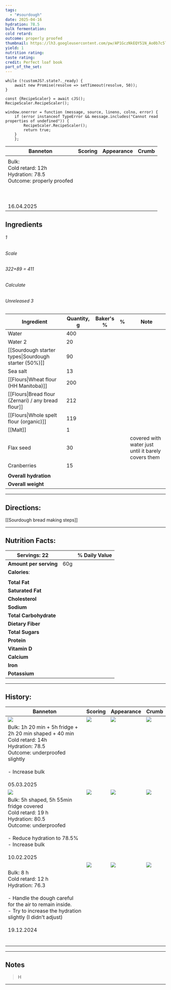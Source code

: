 ```yaml
---
tags:
  - "#sourdough"
date: 2025-04-16
hydration: 78.5
bulk fermentation: 
cold retard: 
outcome: properly proofed
thumbnail: https://lh3.googleusercontent.com/pw/AP1GczNkEQY51N_Ao0b7c5lL1wTrwhM_EMeFcQksGkiLVychrE9AOp_L6FSlMsB8iO3tbe1Gb5CGFFNhIYr-0N026BRZiGT10qv_w9DqSm-FGr2NHTsyoL8MSetCCe05Hhx7GpYD7-73c1SXzwktIApmDUSC=w1145-h858-s-no-gm?authuser=0
yield: 1
nutrition rating: 
taste rating: 
credit: Perfect loaf book
part_of_the_set:
---
```

```dataviewjs
while (!customJS?.state?._ready) { 
	await new Promise(resolve => setTimeout(resolve, 50)); 
} 

const {RecipeScaler} = await cJS();
RecipeScaler.RecipeScaler();

window.onerror = function (message, source, lineno, colno, error) {
	if (error instanceof TypeError && message.includes("Cannot read properties of undefined")) {
		RecipeScaler.RecipeScaler();
		return true;
	}
    };
```

| Banneton                                                                                             | Scoring | Appearance | Crumb |
| ---------------------------------------------------------------------------------------------------- | ------- | ---------- | ----- |
|                                                                                                      |         |            |       |
| Bulk: <br>Cold retard: 12h<br>Hydration: 78.5<br>Outcome: properly proofed<br><br><br><br>16.04.2025 |         |            |       |



## Ingredients

###### 1
###### Scale
###### 322+89 = 411
###### Calculate
###### Unreleased 3

| Ingredient                                           | Quantity, g | Baker's % | %   | Note                                                |
| ---------------------------------------------------- | ----------- | --------- | --- | --------------------------------------------------- |
| Water                                                | 400         |           |     |                                                     |
| Water 2                                              | 20          |           |     |                                                     |
| [[Sourdough starter types\|Sourdough starter (50%)]] | 90          |           |     |                                                     |
| Sea salt                                             | 13          |           |     |                                                     |
| [[Flours\|Wheat flour (HH Manitoba)]]                | 200         |           |     |                                                     |
| [[Flours\|Bread flour (Zernari) / any bread flour]]  | 212         |           |     |                                                     |
| [[Flours\|Whole spelt flour (organic)]]              | 119         |           |     |                                                     |
| [[Malt]]                                             | 1           |           |     |                                                     |
| Flax seed                                            | 30          |           |     | covered with water just until it barely covers them |
| Cranberries                                          | 15          |           |     |                                                     |
|                                                      |             |           |     |                                                     |
| **Overall hydration**                                |             |           |     |                                                     |
| **Overall weight**                                   |             |           |     |                                                     |





---
## Directions:

[[Sourdough bread making steps]]


---
## Nutrition Facts:

| **Servings:** 22       |       | % Daily Value |
| ---------------------- | ----- | ------------- |
| **Amount per serving** | 60g   |               |
| **Calories**:          |       |               |
|                        |       |               |
| **Total Fat**          |       |               |
| **Saturated Fat**      |       |               |
| **Cholesterol**        |       |               |
| **Sodium**             |       |               |
| **Total Carbohydrate** |       |               |
| **Dietary Fiber**      |       |               |
| **Total Sugars**       |       |               |
| **Protein**            |       |               |
| **Vitamin D**          |       |               |
| **Calcium**            |       |               |
| **Iron**               |       |               |
| **Potassium**          |       |               |

---
## History:

| Banneton                                                                                                                                                                                                                             | Scoring                                                                                                                                                                                                                              | Appearance                                                                                                                                                                                                                           | Crumb                                                                                                                                                                                                                                |
| ------------------------------------------------------------------------------------------------------------------------------------------------------------------------------------------------------------------------------------ | ------------------------------------------------------------------------------------------------------------------------------------------------------------------------------------------------------------------------------------ | ------------------------------------------------------------------------------------------------------------------------------------------------------------------------------------------------------------------------------------ | ------------------------------------------------------------------------------------------------------------------------------------------------------------------------------------------------------------------------------------ |
| ![](https://lh3.googleusercontent.com/pw/AP1GczMK__jWiaJgQgEE-Wqb1fSMKPZMDTLmro3LtTACz1Cc_eG9aAQIQD2y8aTJNpU2uw5kUt7rQk45kBp2-SRbU-4FRqvnPSxVIn_GGaS_jgC4935qTHckJBWb79PGOCLegQOQa7291yg9u4lRnvHCPD-M=w1145-h858-s-no-gm?authuser=0) | ![](https://lh3.googleusercontent.com/pw/AP1GczPXgp1XFxRwfsOjvjqJfui_qFhzZ3BOwAOGdHj1rX1AN0F4xQLygnLf8kKeXANTpy8K3HQtKSt9XCz_rmDk3_TStMuLP8JCHdz5dshvqqHXMn55ClyLj6SUjXRaNiBNCSLxIfGh0j0Fd-UqcuDCr3od=w673-h858-s-no-gm?authuser=0)  | ![](https://lh3.googleusercontent.com/pw/AP1GczNkEQY51N_Ao0b7c5lL1wTrwhM_EMeFcQksGkiLVychrE9AOp_L6FSlMsB8iO3tbe1Gb5CGFFNhIYr-0N026BRZiGT10qv_w9DqSm-FGr2NHTsyoL8MSetCCe05Hhx7GpYD7-73c1SXzwktIApmDUSC=w1145-h858-s-no-gm?authuser=0) | ![](https://lh3.googleusercontent.com/pw/AP1GczPXpbDPLO5MJrpXpLQdeFChjFzI7IJTk0xtOlmrQ7U-6oXnjeWchuo1Y6Tml05aFThFIEpO9D_t7dyBfM-DO19TNLSaAxiOmIrc3YbtdP4kn_dImnRXfXCYD5sF4z6yFsXrfgC8fRBUHYhvyJb7ZitZ=w1145-h858-s-no-gm?authuser=0) |
| Bulk: 1h 20 min + 5h fridge + 2h 20 min shaped + 40 min <br>Cold retard: 14h<br>Hydration: 78.5<br>Outcome: underproofed slightly<br><br>- Increase bulk<br><br>05.03.2025                                                           |                                                                                                                                                                                                                                      |                                                                                                                                                                                                                                      |                                                                                                                                                                                                                                      |
| ![](https://lh3.googleusercontent.com/pw/AP1GczNScgVjMRxyShUunz8_ZWcVYlm-ytKMlrU69vlyB2aqE7AfJEOEjbdG8iWbDqVzA5SRVD_S-egosiJyI5-OM5sHo-4B2p3tYukKnS6zAoLGy4oAeL-k7H6CWwSEATYHAZYmoEV0HxO7GbGllp227xRq=w1280-h960-s-no-gm?authuser=0) | ![](https://lh3.googleusercontent.com/pw/AP1GczMLXFGXuzcHt3eXfb9LmvLjXOyu7_1VPyh3-gguQH0U2mjawvl96ohOzY3EB8FONsgkcvzIYz7eYYDTiBsYmQVqixLX-MsspAFWICM0iYowCYcj5eBFi6PtC44e_cjvq9y37Fq6awSrrePFq2pJuz87=w816-h1039-s-no-gm?authuser=0) | ![](https://lh3.googleusercontent.com/pw/AP1GczNd9PP_uuKumDXSzuTO07Km7h1XBZcCAxJlZz1HVemB5ToqNMOBj0bxTelNUWMG23j2r5J_l2J4TlquwrXbLgIfR-CJbUOM-mYuE6qsjljaLq5WyFSrnbltBoWHKUp9sFDtgwJI85sV2ASz3bX1wqwe=w1280-h960-s-no-gm?authuser=0) | ![](https://lh3.googleusercontent.com/pw/AP1GczOVnfbVGaE631xzznje-VKNoNCO5_iLLtzjv0LSRiLcndZfygZXydCtT3GGJ57UPOTZ0gjw-4I7B_TpCQhTRUtczL77rFoaenq0QKdvFq-yfJZFY6lSd6LWxQa3hPfMDfVAfpyPYgguL8x-16_6rAXl=w1280-h960-s-no-gm?authuser=0) |
| Bulk: 5h shaped, 5h 55min fridge covered<br>Cold retard: 19 h<br>Hydration: 80.5<br>Outcome: underproofed<br><br>- Reduce hydration to 78.5%<br>- Increase bulk<br><br>10.02.2025                                                    |                                                                                                                                                                                                                                      |                                                                                                                                                                                                                                      |                                                                                                                                                                                                                                      |
|                                                                                                                                                                                                                                      | ![](https://lh3.googleusercontent.com/pw/AP1GczOZcFANa9UY6ZyyzSt6H6A--W1Zdt4eYof2iv_cKb82xQpwtZJ9RJsg7qiPWe6uDlypK-ey4m2DfbSP0CkgLpKwbcHfgL73_OXM0Oa0Mo5hP7_jNcos3spFg6pj-R7M1q7STXN9PJxL4PWBPlRHEmrY=w643-h858-s-no-gm?authuser=0)  | ![](https://lh3.googleusercontent.com/pw/AP1GczO4RC47zMZK-xORnn4zETr_gxvxm7OnndT7_LVZr3OtNH0fX79FdAOIki2cTJv9PFznjrOHV85r4qbvlRS9wNpgSv6kMtXspTEvKW60uQ0au7LbF3yhIS7eLtieqXvTHYc-HdUz4mcb0ZE_WE-QSZ3a=w1145-h858-s-no-gm?authuser=0) | ![](https://lh3.googleusercontent.com/pw/AP1GczMHVdsiLv9doOTmBe5TSf-BcGvAA-1Kcii3_yHfqgfv4qiKVrQW1awIUk254wcmM4DQgrQ4N_-KPYggP0cgvWY0TCIKSpLmP6w5wII55KHBYwcaFMiw1hzip7al8tdOQ8e0FcUxzmv1_FIQmL1k00Ie=w1145-h858-s-no-gm?authuser=0) |
| Bulk: 8 h<br>Cold retard: 12 h<br>Hydration: 76.3<br><br>- Handle the dough careful for the air to remain inside.<br>- Try to increase the hydration slightly (I didn't adjust)<br><br>19.12.2024                                    |                                                                                                                                                                                                                                      |                                                                                                                                                                                                                                      |                                                                                                                                                                                                                                      |
|                                                                                                                                                                                                                                      |                                                                                                                                                                                                                                      |                                                                                                                                                                                                                                      |                                                                                                                                                                                                                                      |
|                                                                                                                                                                                                                                      |                                                                                                                                                                                                                                      |                                                                                                                                                                                                                                      |                                                                                                                                                                                                                                      |
|                                                                                                                                                                                                                                      |                                                                                                                                                                                                                                      |                                                                                                                                                                                                                                      |                                                                                                                                                                                                                                      |
|                                                                                                                                                                                                                                      |                                                                                                                                                                                                                                      |                                                                                                                                                                                                                                      |                                                                                                                                                                                                                                      |
|                                                                                                                                                                                                                                      |                                                                                                                                                                                                                                      |                                                                                                                                                                                                                                      |                                                                                                                                                                                                                                      |
|                                                                                                                                                                                                                                      |                                                                                                                                                                                                                                      |                                                                                                                                                                                                                                      |                                                                                                                                                                                                                                      |

---
## Notes

> H

---




